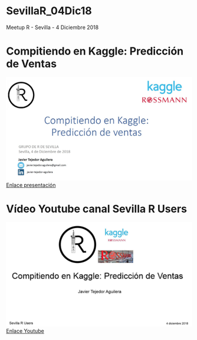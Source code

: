 # SevillaR_04Dic18
Meetup R - Sevilla - 4 Diciembre 2018

# Compitiendo en Kaggle: Predicción de Ventas
![Presentación Compitiendo en Kaggle](/figures/portada_presentacion.JPG)
[Enlace presentación](https://github.com/amezet/SevillaR_04Dic18/blob/master/20181204%20Presentacion%20SevillaR%20Kaggle%20Rossmann%20JTA.pdf)

# Vídeo Youtube canal Sevilla R Users
![Video Yotube](/figures/video_youtube.JPG)
[Enlace Youtube](https://youtu.be/eyiEUSPwcGI)
